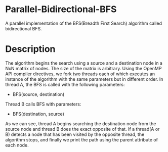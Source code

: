 # Parallel-Bidirectional-BFS
A parallel implementation of the BFS(Breadth First Search) algorithm called bidirectional BFS.

# Description
The algorithm begins the search using a source and a destination node in a NxN matrix of nodes. The size of the matrix is arbitrary. Using the OpenMP API compiler directives, we fork two threads each of which executes an instance of the algorithm with the same parameters but in different order. In thread A, the BFS is called with the following parameters:

- BFS(source, destination)

Thread B calls BFS with parameters:

- BFS(destination, source)

As we can see, thread A begins searching the destination node from the source node and thread B does the exact opposite of that. If a thread(A or B) detects a node that has been visited by the opposite thread, the algorithm stops, and finally we print the path using the parent attribute of each node.
